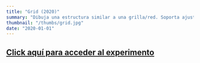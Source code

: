 ```yaml
---
title: "Grid (2020)"
summary: "Dibuja una estructura similar a una grilla/red. Soporta ajustar algunos de los parámetros de dibujo y animación."
thumbnail: "/thumbs/grid.jpg"
date: "2020-01-01"
---
```


## [Click aquí para acceder al experimento](/inc/grid)
